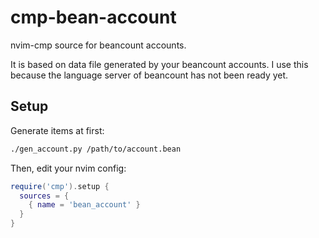 # cmp-bean-account

nvim-cmp source for beancount accounts.

It is based on data file generated by your beancount accounts.
I use this because the language server of beancount has not been ready yet.

## Setup

Generate items at first:

```bash
./gen_account.py /path/to/account.bean
```

Then, edit your nvim config:

```lua
require('cmp').setup {
  sources = {
    { name = 'bean_account' }
  }
}
```
